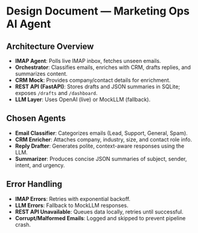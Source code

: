 # Design Document — Marketing Ops AI Agent

## Architecture Overview

* **IMAP Agent**: Polls live IMAP inbox, fetches unseen emails.
* **Orchestrator**: Classifies emails, enriches with CRM, drafts replies, and summarizes content.
* **CRM Mock**: Provides company/contact details for enrichment.
* **REST API (FastAPI)**: Stores drafts and JSON summaries in SQLite; exposes `/drafts` and `/dashboard`.
* **LLM Layer**: Uses OpenAI (live) or MockLLM (fallback).

## Chosen Agents

* **Email Classifier**: Categorizes emails (Lead, Support, General, Spam).
* **CRM Enricher**: Attaches company, industry, size, and contact role info.
* **Reply Drafter**: Generates polite, context-aware responses using the LLM.
* **Summarizer**: Produces concise JSON summaries of subject, sender, intent, and urgency.

## Error Handling

* **IMAP Errors**: Retries with exponential backoff.
* **LLM Errors**: Fallback to MockLLM responses.
* **REST API Unavailable**: Queues data locally, retries until successful.
* **Corrupt/Malformed Emails**: Logged and skipped to prevent pipeline crash.
